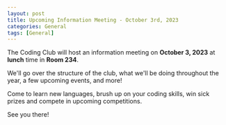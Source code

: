 ```yaml
---
layout: post
title: Upcoming Information Meeting - October 3rd, 2023
categories: General
tags: [General]
---
```

The Coding Club will host an information meeting on **October 3, 2023** at **lunch** time in **Room 234**.

We'll go over the structure of the club, what we'll be doing throughout the year, a few upcoming events, and more!

Come to learn new languages, brush up on your coding skills, win sick prizes and compete in upcoming competitions.

See you there!